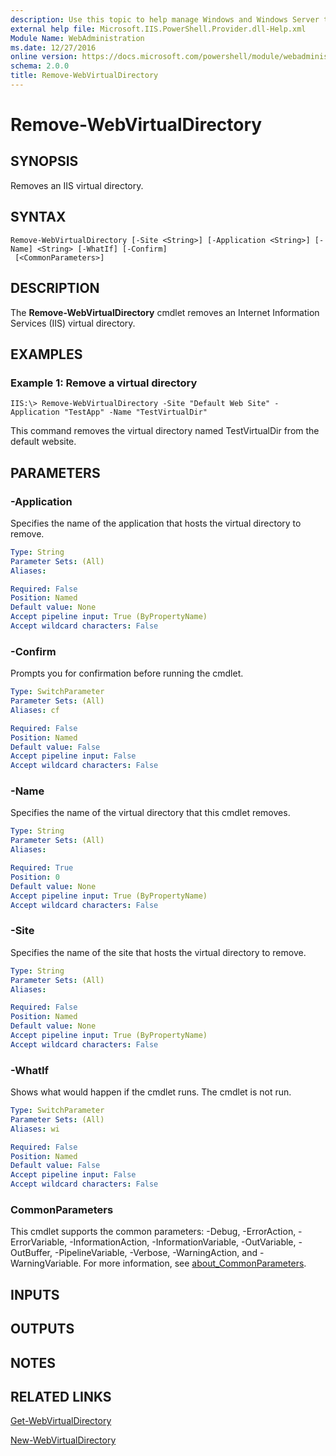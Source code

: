```yaml
---
description: Use this topic to help manage Windows and Windows Server technologies with Windows PowerShell.
external help file: Microsoft.IIS.PowerShell.Provider.dll-Help.xml
Module Name: WebAdministration
ms.date: 12/27/2016
online version: https://docs.microsoft.com/powershell/module/webadministration/remove-webvirtualdirectory?view=windowsserver2019-ps&wt.mc_id=ps-gethelp
schema: 2.0.0
title: Remove-WebVirtualDirectory
---
```


# Remove-WebVirtualDirectory

## SYNOPSIS
Removes an IIS virtual directory.

## SYNTAX

```
Remove-WebVirtualDirectory [-Site <String>] [-Application <String>] [-Name] <String> [-WhatIf] [-Confirm]
 [<CommonParameters>]
```

## DESCRIPTION
The **Remove-WebVirtualDirectory** cmdlet removes an Internet Information Services (IIS) virtual directory.

## EXAMPLES

### Example 1: Remove a virtual directory
```
IIS:\> Remove-WebVirtualDirectory -Site "Default Web Site" -Application "TestApp" -Name "TestVirtualDir"
```

This command removes the virtual directory named TestVirtualDir from the default website.

## PARAMETERS

### -Application
Specifies the name of the application that hosts the virtual directory to remove.

```yaml
Type: String
Parameter Sets: (All)
Aliases: 

Required: False
Position: Named
Default value: None
Accept pipeline input: True (ByPropertyName)
Accept wildcard characters: False
```

### -Confirm
Prompts you for confirmation before running the cmdlet.

```yaml
Type: SwitchParameter
Parameter Sets: (All)
Aliases: cf

Required: False
Position: Named
Default value: False
Accept pipeline input: False
Accept wildcard characters: False
```

### -Name
Specifies the name of the virtual directory that this cmdlet removes.

```yaml
Type: String
Parameter Sets: (All)
Aliases: 

Required: True
Position: 0
Default value: None
Accept pipeline input: True (ByPropertyName)
Accept wildcard characters: False
```

### -Site
Specifies the name of the site that hosts the virtual directory to remove.

```yaml
Type: String
Parameter Sets: (All)
Aliases: 

Required: False
Position: Named
Default value: None
Accept pipeline input: True (ByPropertyName)
Accept wildcard characters: False
```

### -WhatIf
Shows what would happen if the cmdlet runs.
The cmdlet is not run.

```yaml
Type: SwitchParameter
Parameter Sets: (All)
Aliases: wi

Required: False
Position: Named
Default value: False
Accept pipeline input: False
Accept wildcard characters: False
```

### CommonParameters
This cmdlet supports the common parameters: -Debug, -ErrorAction, -ErrorVariable, -InformationAction, -InformationVariable, -OutVariable, -OutBuffer, -PipelineVariable, -Verbose, -WarningAction, and -WarningVariable. For more information, see [about_CommonParameters](https://go.microsoft.com/fwlink/?LinkID=113216).

## INPUTS

## OUTPUTS

## NOTES

## RELATED LINKS

[Get-WebVirtualDirectory](./Get-WebVirtualDirectory.md)

[New-WebVirtualDirectory](./New-WebVirtualDirectory.md)

